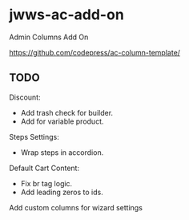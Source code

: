 # jwws-ac-add-on
Admin Columns Add On

https://github.com/codepress/ac-column-template/

## TODO
Discount:
- Add trash check for builder.
- Add for variable product.

Steps Settings:
- Wrap steps in accordion.

Default Cart Content:
- Fix br tag logic.
- Add leading zeros to ids.

Add custom columns for wizard settings